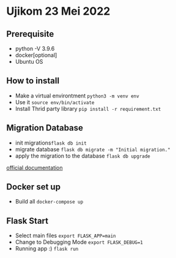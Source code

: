 # Ujikom 23 Mei 2022

## Prerequisite
- python -V 3.9.6
- docker[optional]
- Ubuntu OS

## How to install
- Make a virtual environtment `python3 -m venv env`
- Use it `source env/bin/activate`
- Install Thrid party library `pip install -r requirement.txt`

## Migration Database
- init migrations`flask db init`
- migrate database `flask db migrate -m "Initial migration."`
- apply the migration to the database `flask db upgrade`

[official documentation](https://flask-migrate.readthedocs.io/en/latest/)

## Docker set up
- Build all `docker-compose up`

## Flask Start
- Select main files `export FLASK_APP=main`
- Change to Debugging Mode `export FLASK_DEBUG=1`
- Running app :) `flask run`
